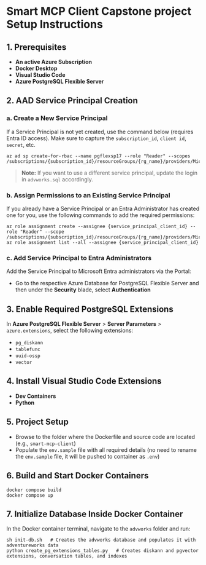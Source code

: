 # Smart MCP Client Capstone project Setup Instructions

## 1. Prerequisites
- **An active Azure Subscription**
- **Docker Desktop**
- **Visual Studio Code**
- **Azure PostgreSQL Flexible Server**

## 2. AAD Service Principal Creation

### a. Create a New Service Principal
If a Service Principal is not yet created, use the command below (requires Entra ID access). Make sure to capture the `subscription_id`, `client id`, `secret`, etc.

```
az ad sp create-for-rbac --name pgflexsp17 --role "Reader" --scopes /subscriptions/{subscription_id}/resourceGroups/{rg_name}/providers/Microsoft.DBforPostgreSQL/flexibleServers/{postgresflexservername}
```
> **Note:** If you want to use a different service principal, update the login in `advworks.sql` accordingly.

### b. Assign Permissions to an Existing Service Principal
If you already have a Service Principal or an Entra Administrator has created one for you, use the following commands to add the required permissions:

```
az role assignment create --assignee {service_principal_client_id} --role "Reader" --scope /subscriptions/{subscription_id}/resourceGroups/{rg_name}/providers/Microsoft.DBforPostgreSQL/flexibleServers/{postgresflexservername}
az role assignment list --all --assignee {service_principal_client_id}
```

### c. Add Service Principal to Entra Administrators
Add the Service Principal to Microsoft Entra administrators via the Portal:
- Go to the respective Azure Database for PostgreSQL Flexible Server and then under the **Security** blade, select **Authentication**

## 3. Enable Required PostgreSQL Extensions
In **Azure PostgreSQL Flexible Server** > **Server Parameters** > `azure.extensions`, select the following extensions:
- `pg_diskann`
- `tablefunc`
- `uuid-ossp`
- `vector`

## 4. Install Visual Studio Code Extensions
- **Dev Containers**
- **Python**

## 5. Project Setup
- Browse to the folder where the Dockerfile and source code are located (e.g., `smart-mcp-client`)
- Populate the `env.sample` file with all required details (no need to rename the `env.sample` file, it will be pushed to container as `.env`)

## 6. Build and Start Docker Containers
```
docker compose build
docker compose up
```

## 7. Initialize Database Inside Docker Container
In the Docker container terminal, navigate to the `advworks` folder and run:

```
sh init-db.sh   # Creates the advworks database and populates it with adventureworks data
python create_pg_extensions_tables.py   # Creates diskann and pgvector extensions, conversation tables, and indexes
```
